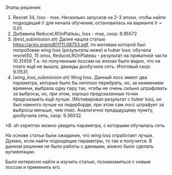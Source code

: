 Этапы решения:

1) Resnet 34, loss - mse. 
   Несколько запусков на 2-3 эпохи, чтобы найти подходящий lr для начала обучения; остановилась на варианте lr = 0.01.
2) Добавила ReduceLROnPlateau, loss - mse, скор: 9.95572
3) (*best_submission.sh*)
   Далее нашла статью https://arxiv.org/pdf/1711.06753.pdf, по мотивам которой был попробован wing loss (результаты ниже) и huber loss:
   обучала resnet50, 15 эпох, ReduceLROnPlateau - результат на приватной части 10.31459
   Т.к. по полученным лоссам на эпохах было видно, что на плато ещё не вышла, дважды дообучила сеть. Итоговый скор: 9.11531.
4) (*wing_loss_submission.sh*)
   Wing loss. Данный лосс имеет два параметра, которые было бы неплохо перебрать, но, за неимением времени, выбрала одну пару так, 
   чтобы не очень сильно штрафовать за выбросы, но, при этом, хорошо предсказанные точки предсказывть ещё лучше.
   (Мотивировал результат с huber loss, он был намного лучше на лидерборде, при этом сам лосс штрафует за выбросы меньше, чем mse).
   Аналогично предыдущему пункту, дообучила сеть, скор: 9.36032.

*В .sh скриптах можно увидеть параметра, с которыми обучалась сеть  
   
На основе статьи были ожидания, что wing loss отработает лучше. Думаю, если найти подходящие параметры, то так и получится.
В данном решении не было работы с данными, можно было сделать аугментации.

Было интересно найти и изучить статью, познакомиться с новым лоссом и применить его. 


